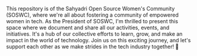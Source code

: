 This repository is of the Sahyadri Open Source Women's Community (SOSWC), where we're all about fostering a community of empowered women in tech. As the President of SOSWC, I'm thrilled to present this space where we document and share all our activities, events, and initiatives. It's a hub of our collective efforts to learn, grow, and make an impact in the world of technology. Join us on this exciting journey, and let's support each other as we make strides in the tech industry together! 💫
